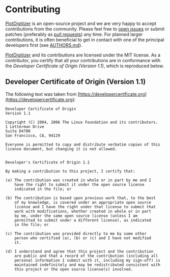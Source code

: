 # Contributing

[PlotDigitizer](https://github.com/AnStroh/PlotDigitizer) is an open-source project and we are very happy to accept contributions
from the community. Please feel free to [open issues](https://github.com/AnStroh/PlotDigitizer/issues/new) or submit patches (preferably
as [pull requests](https://github.com/AnStroh/PlotDigitizer/pulls)) any time. For planned larger contributions, it is often
beneficial to get in contact with one of the principal developers first (see
[AUTHORS.md](AUTHORS.md)).

[PlotDigitizer](https://github.com/AnStroh/PlotDigitizer) and its contributions are licensed under the MIT license. As a contributor, you certify that all your
contributions are in conformance with the *Developer Certificate of Origin
(Version 1.1)*, which is reproduced below.

## Developer Certificate of Origin (Version 1.1)
The following text was taken from
[https://developercertificate.org](https://developercertificate.org):

    Developer Certificate of Origin
    Version 1.1

    Copyright (C) 2004, 2006 The Linux Foundation and its contributors.
    1 Letterman Drive
    Suite D4700
    San Francisco, CA, 94129

    Everyone is permitted to copy and distribute verbatim copies of this
    license document, but changing it is not allowed.


    Developer's Certificate of Origin 1.1

    By making a contribution to this project, I certify that:

    (a) The contribution was created in whole or in part by me and I
        have the right to submit it under the open source license
        indicated in the file; or

    (b) The contribution is based upon previous work that, to the best
        of my knowledge, is covered under an appropriate open source
        license and I have the right under that license to submit that
        work with modifications, whether created in whole or in part
        by me, under the same open source license (unless I am
        permitted to submit under a different license), as indicated
        in the file; or

    (c) The contribution was provided directly to me by some other
        person who certified (a), (b) or (c) and I have not modified
        it.

    (d) I understand and agree that this project and the contribution
        are public and that a record of the contribution (including all
        personal information I submit with it, including my sign-off) is
        maintained indefinitely and may be redistributed consistent with
        this project or the open source license(s) involved.
